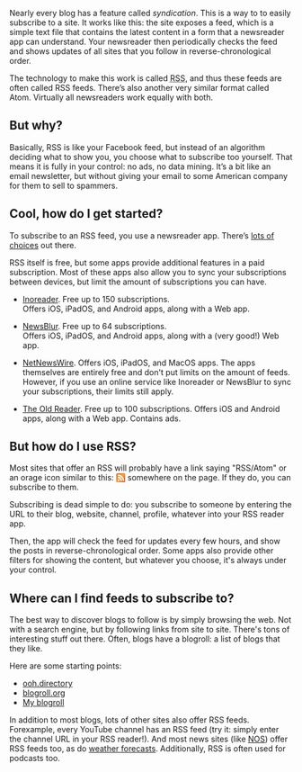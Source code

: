 Nearly every blog has a feature called <dfn>syndication</dfn>. This is a way to to easily subscribe to a site. It works like this: the site exposes a feed, which is a simple text file that contains the latest content in a form that a newsreader app can understand. Your newsreader then periodically checks the feed and shows updates of all sites that you follow in reverse-chronological order.

The technology to make this work is called <abbr title="Really Simple Syndication">RSS</abbr>, and thus these feeds are often called RSS feeds. There’s also another very similar format called Atom. Virtually all newsreaders work equally with both.

## But why?

Basically, RSS is like your Facebook feed, but instead of an algorithm deciding what to show you, you choose what to subscribe too yourself. That means it is fully in your control: no ads, no data mining. It’s a bit like an email newsletter, but without giving your email to some American company for them to sell to spammers.

## Cool, how do I get started?

To subscribe to an RSS feed, you use a newsreader app. There’s [lots of choices](//en.wikipedia.org/wiki/Comparison_of_feed_aggregators) out there.

RSS itself is free, but some apps provide additional features in a paid subscription. Most of these apps also allow you to sync your subscriptions between devices, but limit the amount of subscriptions you can have.

- [Inoreader](//inoreader.com). Free up to 150 subscriptions.  
  Offers iOS, iPadOS, and Android apps, along with a Web app.

- [NewsBlur](//newsblur.com). Free up to 64 subscriptions.  
  Offers iOS, iPadOS, and Android apps, along with a (very good!) Web app.

- [NetNewsWire](//netnewswire.com). Offers iOS, iPadOS, and MacOS apps. The apps themselves are entirely free and don't put limits on the amount of feeds. However, if you use an online service like Inoreader or NewsBlur to sync your subscriptions, their limits still apply.

- [The Old Reader](//theoldreader.com). Free up to 100 subscriptions. Offers iOS and Android apps, along with a Web app. Contains ads.

## But how do I use RSS?

Most sites that offer an RSS will probably have a link saying "RSS/Atom" or an orage icon similar to this: <svg xmlns="http://www.w3.org/2000/svg" version="1.1" style="vertical-align: text-bottom; width: 1.2em; height: 1.2em" class="pr-1" viewBox="0 0 256 256"><defs><linearGradient x1="0.085" y1="0.085" x2="0.915" y2="0.915" id="RSSg"><stop offset="0.0" stop-color="#E3702D" /><stop offset="0.1071" stop-color="#EA7D31" /><stop offset="0.3503" stop-color="#F69537" /><stop offset="0.5" stop-color="#FB9E3A" /><stop offset="0.7016" stop-color="#EA7C31" /><stop offset="0.8866" stop-color="#DE642B" /><stop offset="1.0" stop-color="#D95B29" /></linearGradient></defs><rect width="256" height="256" rx="55" ry="55" x="0" y="0" fill="#CC5D15" /><rect width="246" height="246" rx="50" ry="50" x="5" y="5" fill="#F49C52" /><rect  width="236" height="236" rx="47" ry="47" x="10" y="10"  fill="url(#RSSg)" /><circle cx="68" cy="189" r="24" fill="#FFF" /><path d="M160 213h-34a82 82 0 0 0 -82 -82v-34a116 116 0 0 1 116 116z" fill="#FFF" /><path d="M184 213A140 140 0 0 0 44 73 V 38a175 175 0 0 1 175 175z" fill="#FFF" /></svg>
somewhere on the page. If they do, you can subscribe to them.

Subscribing is dead simple to do: you subscribe to someone by entering the URL to their blog, website, channel, profile, whatever into your RSS reader app.

Then, the app will check the feed for updates every few hours, and show the posts in reverse-chronological order. Some apps also provide other filters for showing the content, but whatever you choose, it's always under your control.

## Where can I find feeds to subscribe to?

The best way to discover blogs to follow is by simply browsing the web. Not with a search engine, but by following links from site to site. There's tons of interesting stuff out there. Often, blogs have a blogroll: a list of blogs that they like.

Here are some starting points:

- [ooh.directory](//ooh.directory)
- [blogroll.org](//blogroll.org)
- [My blogroll](/blogroll)

In addition to most blogs, lots of other sites also offer RSS feeds. Forexample, every YouTube channel has an RSS feed (try it: simply enter the channel URL in your RSS reader!). And most news sites (like [NOS](//nos.nl/feeds)) offer RSS feeds too, as do [weather forecasts](//rss.buienradar.nl/radar.php). Additionally, RSS is often used for podcasts too.
